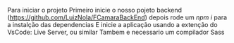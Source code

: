 Para iniciar o projeto 
Primeiro inicie o nosso pojeto backend (https://github.com/LuizNola/FCamaraBackEnd)
depois rode um *npm i* para a instalção das dependencias
E inicie a aplicação usando a extenção do VsCode: Live Server, ou similar
Tambem e necessario um compilador Sass

